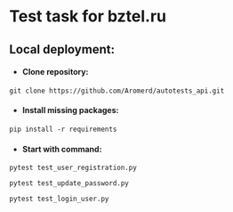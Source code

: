 # Test task for bztel.ru

## Local deployment:
- #### Clone repository: 
~~~ 
git clone https://github.com/Aromerd/autotests_api.git
~~~

- #### Install missing packages:
~~~ 
pip install -r requirements
~~~
- #### Start with command:
~~~ 
pytest test_user_registration.py
~~~
~~~
pytest test_update_password.py
~~~
~~~
pytest test_login_user.py
~~~
